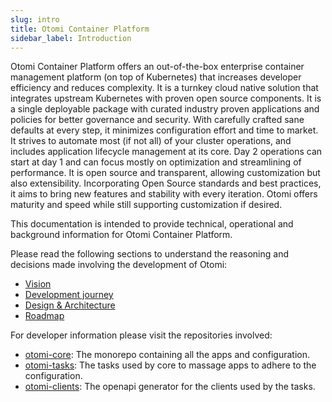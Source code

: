 ```yaml
---
slug: intro
title: Otomi Container Platform
sidebar_label: Introduction
---
```


Otomi Container Platform offers an out-of-the-box enterprise container management platform (on top of Kubernetes) that increases developer efficiency and reduces complexity. It is a turnkey cloud native solution that integrates upstream Kubernetes with proven open source components. It is a single deployable package with curated industry proven applications and policies for better governance and security. With carefully crafted sane defaults at every step, it minimizes configuration effort and time to market. It strives to automate most (if not all) of your cluster operations, and includes application lifecycle management at its core. Day 2 operations can start at day 1 and can focus mostly on optimization and streamlining of performance. It is open source and transparent, allowing customization but also extensibility. Incorporating Open Source standards and best practices, it aims to bring new features and stability with every iteration. Otomi offers maturity and speed while still supporting customization if desired.

This documentation is intended to provide technical, operational and background information for Otomi Container Platform.

Please read the following sections to understand the reasoning and decisions made involving the development of Otomi:

- [Vision](vision)
- [Development journey](development-journey)
- [Design & Architecture](design-and-architecture)
- [Roadmap](roadmap)

For developer information please visit the repositories involved:

- [otomi-core](https://github.com/redkubes/otomi-core/): The monorepo containing all the apps and configuration.
- [otomi-tasks](https://github.com/redkubes/otomi-tasks/): The tasks used by core to massage apps to adhere to the configuration.
- [otomi-clients](https://github.com/redkubes/otomi-clients/): The openapi generator for the clients used by the tasks.
